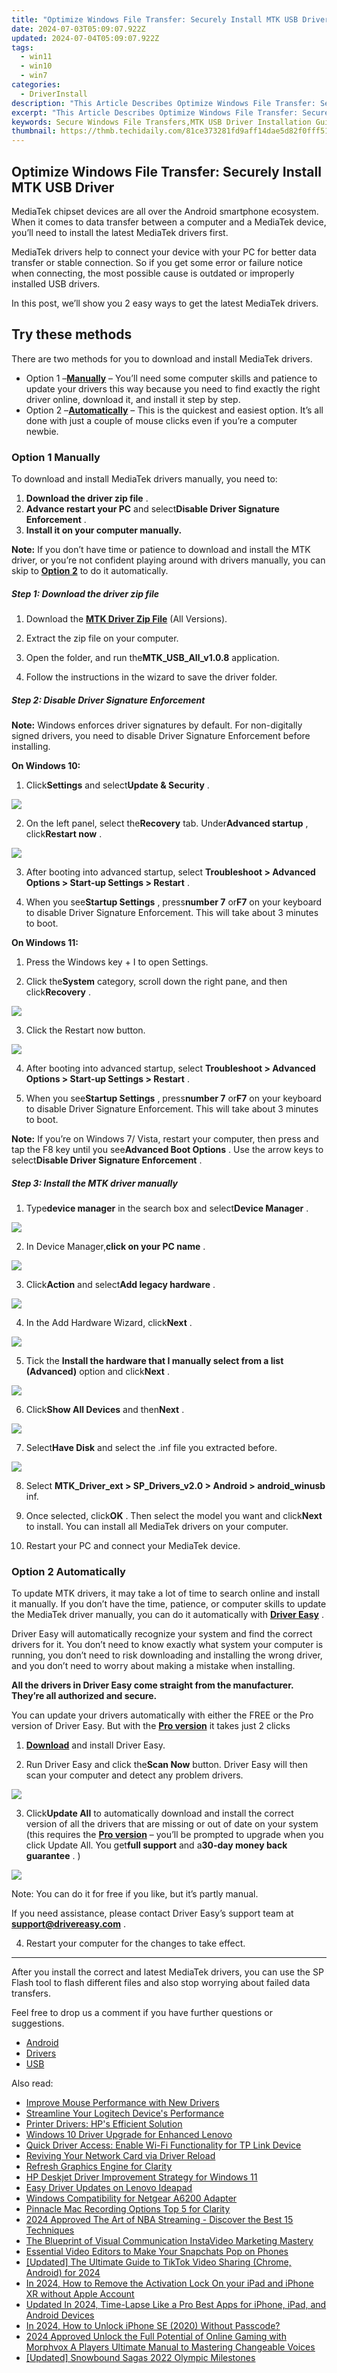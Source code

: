 ```yaml
---
title: "Optimize Windows File Transfer: Securely Install MTK USB Driver"
date: 2024-07-03T05:09:07.922Z
updated: 2024-07-04T05:09:07.922Z
tags:
  - win11
  - win10
  - win7
categories:
  - DriverInstall
description: "This Article Describes Optimize Windows File Transfer: Securely Install MTK USB Driver"
excerpt: "This Article Describes Optimize Windows File Transfer: Securely Install MTK USB Driver"
keywords: Secure Windows File Transfers,MTK USB Driver Installation Guide,Windows File Transfer Tutorial,Optimized USB Driver Installation on Windows,MTK Compatible Drivers for Windows PCs,Installing USB Drivers Safely on Windows Systems,MTK Driver Installation Best Practices
thumbnail: https://thmb.techidaily.com/81ce373281fd9aff14dae5d82f0fff51572cdd8c291988609733f2ca1401739f.jpg
---
```


## Optimize Windows File Transfer: Securely Install MTK USB Driver

 MediaTek chipset devices are all over the Android smartphone ecosystem. When it comes to data transfer between a computer and a MediaTek device, you’ll need to install the latest MediaTek drivers first.

 MediaTek drivers help to connect your device with your PC for better data transfer or stable connection. So if you get some error or failure notice when connecting, the most possible cause is outdated or improperly installed USB drivers.

 In this post, we’ll show you 2 easy ways to get the latest MediaTek drivers.

## Try these methods

There are two methods for you to download and install MediaTek drivers.

* Option 1 –**[Manually](#m1)** – You’ll need some computer skills and patience to update your drivers this way because you need to find exactly the right driver online, download it, and install it step by step.
* Option 2 –**[Automatically](#m2)** – This is the quickest and easiest option. It’s all done with just a couple of mouse clicks even if you’re a computer newbie.

### Option 1 Manually

To download and install MediaTek drivers manually, you need to:

1. **Download the driver zip file** .
2. **Advance restart your PC** and select**Disable Driver Signature Enforcement** .
3. **Install it on your computer manually.**

**Note:** If you don’t have time or patience to download and install the MTK driver, or you’re not confident playing around with drivers manually, you can skip to **[Option 2](https://tools.techidaily.com/drivereasy/download/)**  to do it automatically.

##### Step 1: Download the driver zip file

 1) Download the **[MTK Driver Zip File](http://www.mediafire.com/file/b1xjnx3mj7b7f8y/MTK%5FUSB%5FAll%5Fv1.0.8.zip/file)**  (All Versions).

 2) Extract the zip file on your computer.

 3) Open the folder, and run the**MTK\_USB\_All\_v1.0.8** application.

 4) Follow the instructions in the wizard to save the driver folder.

##### Step 2: Disable Driver Signature Enforcement

**Note:** Windows enforces driver signatures by default. For non-digitally signed drivers, you need to disable Driver Signature Enforcement before installing.

**On Windows 10:**

 1) Click**Settings** and select**Update & Security** .

![](https://images.drivereasy.com/wp-content/uploads/2019/11/drivereasy-control-panel-1.jpg)

 2) On the left panel, select the**Recovery** tab. Under**Advanced startup** , click**Restart now** .

![](https://images.drivereasy.com/wp-content/uploads/2019/11/restart-now-1-1.jpg)

 3) After booting into advanced startup, select **Troubleshoot > Advanced Options > Start-up Settings > Restart** .

 4) When you see**Startup Settings** , press**number 7** or**F7** on your keyboard to disable Driver Signature Enforcement. This will take about 3 minutes to boot.

**On Windows 11:**

1) Press the Windows key + I to open Settings.

2) Click the**System** category, scroll down the right pane, and then click**Recovery** .

![](https://www.drivereasy.com/wp-content/uploads/2023/12/win-11-recovery.jpg)

3) Click the Restart now button.

![](https://www.drivereasy.com/wp-content/uploads/2023/12/win-11-recovery-restart.jpg)

 4) After booting into advanced startup, select **Troubleshoot > Advanced Options > Start-up Settings > Restart** .

 5) When you see**Startup Settings** , press**number 7** or**F7** on your keyboard to disable Driver Signature Enforcement. This will take about 3 minutes to boot.

**Note:** If you’re on Windows 7/ Vista, restart your computer, then press and tap the F8 key until you see**Advanced Boot Options** . Use the arrow keys to select**Disable Driver Signature Enforcement** .

##### Step 3: Install the MTK driver manually

 1) Type**device manager** in the search box and select**Device Manager** .

![](https://www.drivereasy.com/wp-content/uploads/2019/11/win11-type-device.jpg)

 2) In Device Manager,**click on your PC name** .

![](https://www.drivereasy.com/wp-content/uploads/2023/12/win11-pc-name.jpg)

 3) Click**Action** and select**Add legacy hardware** .

![](https://www.drivereasy.com/wp-content/uploads/2023/12/win11-dm-action-add.jpg)

 4) In the Add Hardware Wizard, click**Next** .

![](https://www.drivereasy.com/wp-content/uploads/2023/12/Hardware-Wizard-1.jpg)

 5) Tick the **Install the hardware that I manually select from a list (Advanced)** option and click**Next** .

![](https://www.drivereasy.com/wp-content/uploads/2023/12/Hardware-Wizard2.jpg)

 6) Click**Show All Devices** and then**Next** .

![](https://www.drivereasy.com/wp-content/uploads/2023/12/Hardware-Wizard3.jpg)

 7) Select**Have Disk** and select the .inf file you extracted before.

![](https://www.drivereasy.com/wp-content/uploads/2023/12/Hardware-Wizard4.jpg)

 8) Select **MTK\_Driver\_ext > SP\_Drivers\_v2.0 > Android > android\_winusb** inf.

 9) Once selected, click**OK** . Then select the model you want and click**Next** to install. You can install all MediaTek drivers on your computer.

10) Restart your PC and connect your MediaTek device.

### Option 2 Automatically

 To update MTK drivers, it may take a lot of time to search online and install it manually. If you don’t have the time, patience, or computer skills to update the MediaTek driver manually, you can do it automatically with **[Driver Easy](https://tools.techidaily.com/drivereasy/download/)**  .

 Driver Easy will automatically recognize your system and find the correct drivers for it. You don’t need to know exactly what system your computer is running, you don’t need to risk downloading and installing the wrong driver, and you don’t need to worry about making a mistake when installing.

 **All the drivers in Driver Easy come straight from the manufacturer. They’re all authorized and secure.**

 You can update your drivers automatically with either the FREE or the Pro version of Driver Easy. But with the **[Pro version](https://tools.techidaily.com/drivereasy/download/)**  it takes just 2 clicks

 1) **[Download](https://tools.techidaily.com/drivereasy/download/)**  and install Driver Easy.

 2) Run Driver Easy and click the**Scan Now** button. Driver Easy will then scan your computer and detect any problem drivers.

![](https://images.drivereasy.com/wp-content/uploads/2019/11/scan-now-6.png)

 3) Click**Update All** to automatically download and install the correct version of all the drivers that are missing or out of date on your system (this requires the **[Pro version](https://tools.techidaily.com/drivereasy/download/)**  – you’ll be prompted to upgrade when you click Update All. You get**full support** and a**30-day money back guarantee** . )

![](https://images.drivereasy.com/wp-content/uploads/2019/11/updateall.jpg)

Note: You can do it for free if you like, but it’s partly manual.

 If you need assistance, please contact Driver Easy’s support team at [**support@drivereasy.com**](mailto:support@drivereasy.com) .

4) Restart your computer for the changes to take effect.

---

 After you install the correct and latest MediaTek drivers, you can use the SP Flash tool to flash different files and also stop worrying about failed data transfers.

 Feel free to drop us a comment if you have further questions or suggestions.

* [Android](https://store.drivereasy.com/order/cart.php?PRODS=4731822&QTY=1&AFFILIATE=108875)
* [Drivers](https://tools.techidaily.com/drivereasy/download/)
* [USB](https://store.drivereasy.com/order/cart.php?PRODS=4731822&QTY=1&AFFILIATE=108875)

<ins class="adsbygoogle"
     style="display:block"
     data-ad-format="autorelaxed"
     data-ad-client="ca-pub-7571918770474297"
     data-ad-slot="1223367746"></ins>



<ins class="adsbygoogle"
     style="display:block"
     data-ad-client="ca-pub-7571918770474297"
     data-ad-slot="8358498916"
     data-ad-format="auto"
     data-full-width-responsive="true"></ins>

<span class="atpl-alsoreadstyle">Also read:</span>
<div><ul>
<li><a href="https://driver-install.techidaily.com/improve-mouse-performance-with-new-drivers/"><u>Improve Mouse Performance with New Drivers</u></a></li>
<li><a href="https://driver-install.techidaily.com/streamline-your-logitech-devices-performance/"><u>Streamline Your Logitech Device's Performance</u></a></li>
<li><a href="https://driver-install.techidaily.com/printer-drivers-hps-efficient-solution/"><u>Printer Drivers: HP's Efficient Solution</u></a></li>
<li><a href="https://driver-install.techidaily.com/windows-10-driver-upgrade-for-enhanced-lenovo/"><u>Windows 10 Driver Upgrade for Enhanced Lenovo</u></a></li>
<li><a href="https://driver-install.techidaily.com/quick-driver-access-enable-wi-fi-functionality-for-tp-link-device/"><u>Quick Driver Access: Enable Wi-Fi Functionality for TP Link Device</u></a></li>
<li><a href="https://driver-install.techidaily.com/reviving-your-network-card-via-driver-reload/"><u>Reviving Your Network Card via Driver Reload</u></a></li>
<li><a href="https://driver-install.techidaily.com/refresh-graphics-engine-for-clarity/"><u>Refresh Graphics Engine for Clarity</u></a></li>
<li><a href="https://driver-install.techidaily.com/hp-deskjet-driver-improvement-strategy-for-windows-11/"><u>HP Deskjet Driver Improvement Strategy for Windows 11</u></a></li>
<li><a href="https://driver-install.techidaily.com/easy-driver-updates-on-lenovo-ideapad/"><u>Easy Driver Updates on Lenovo Ideapad</u></a></li>
<li><a href="https://driver-install.techidaily.com/windows-compatibility-for-netgear-a6200-adapter/"><u>Windows Compatibility for Netgear A6200 Adapter</u></a></li>
<li><a href="https://screen-mirroring-recording.techidaily.com/pinnacle-mac-recording-options-top-5-for-clarity/"><u>Pinnacle Mac Recording Options  Top 5 for Clarity</u></a></li>
<li><a href="https://some-approaches.techidaily.com/2024-approved-the-art-of-nba-streaming-discover-the-best-15-techniques/"><u>2024 Approved  The Art of NBA Streaming - Discover the Best 15 Techniques</u></a></li>
<li><a href="https://instagram-video-recordings.techidaily.com/the-blueprint-of-visual-communication-instavideo-marketing-mastery/"><u>The Blueprint of Visual Communication  InstaVideo Marketing Mastery</u></a></li>
<li><a href="https://tiktok-videos.techidaily.com/essential-video-editors-to-make-your-snapchats-pop-on-phones/"><u>Essential Video Editors to Make Your Snapchats Pop on Phones</u></a></li>
<li><a href="https://tiktok-videos.techidaily.com/updated-the-ultimate-guide-to-tiktok-video-sharing-chrome-android-for-2024/"><u>[Updated] The Ultimate Guide to TikTok Video Sharing (Chrome, Android) for 2024</u></a></li>
<li><a href="https://activate-lock.techidaily.com/in-2024-how-to-remove-the-activation-lock-on-your-ipad-and-iphone-xr-without-apple-account-by-drfone-ios/"><u>In 2024, How to Remove the Activation Lock On your iPad and iPhone XR without Apple Account</u></a></li>
<li><a href="https://ai-video-apps.techidaily.com/updated-in-2024-time-lapse-like-a-pro-best-apps-for-iphone-ipad-and-android-devices/"><u>Updated In 2024, Time-Lapse Like a Pro Best Apps for iPhone, iPad, and Android Devices</u></a></li>
<li><a href="https://ios-unlock.techidaily.com/in-2024-how-to-unlock-iphone-se-2020-without-passcode-by-drfone-ios/"><u>In 2024, How to Unlock iPhone SE (2020) Without Passcode?</u></a></li>
<li><a href="https://audio-editing.techidaily.com/2024-approved-unlock-the-full-potential-of-online-gaming-with-morphvox-a-players-ultimate-manual-to-mastering-changeable-voices/"><u>2024 Approved Unlock the Full Potential of Online Gaming with Morphvox A Players Ultimate Manual to Mastering Changeable Voices</u></a></li>
<li><a href="https://extra-support.techidaily.com/updated-snowbound-sagas-2022-olympic-milestones/"><u>[Updated] Snowbound Sagas  2022 Olympic Milestones</u></a></li>
</ul></div>
